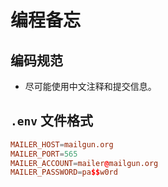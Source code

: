 # 编程备忘

## 编码规范

- 尽可能使用中文注释和提交信息。

## `.env` 文件格式

``` conf
MAILER_HOST=mailgun.org
MAILER_PORT=565
MAILER_ACCOUNT=mailer@mailgun.org
MAILER_PASSWORD=pa$$w0rd
```
